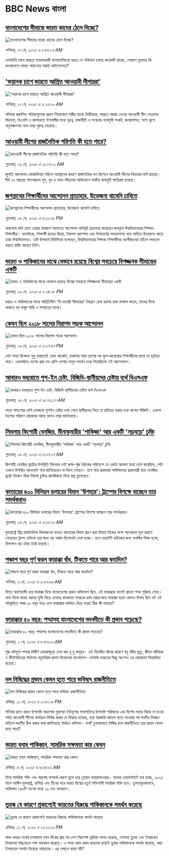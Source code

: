 # BBC News বাংলা## [বাংলাদেশের সীমান্তে ভারত কাদের ঠেলে দিচ্ছে?](https://www.bbc.com/bengali/articles/clyg50p8enpo?at_campaign=githubrss)![বাংলাদেশের সীমান্তে ভারত কাদের ঠেলে দিচ্ছে?](https://ichef.bbci.co.uk/ace/standard/240/cpsprodpb/2409/live/ed8686a0-3259-11f0-8947-7d6241f9fce9.jpg)_শনিবার, ১৭ মে, ২০২৫ এ ১:৪৭:২৩ AM_বেআইনি ভাবে ভারতে বসবাসকারী বাংলাদেশিদের ধরতে যে অভিযান চলছে কয়েকটি রাজ্যে, সেখানে ধৃতদের কি বাংলাদেশে ফেরত পাঠানোর পদ্ধতি  আইনসম্মত?## ['ভয়ানক চাপে ভারতে আশ্রিত আওয়ামী লীগাররা'](https://www.bbc.com/bengali/articles/cvg9wmv9w3zo?at_campaign=githubrss)!['ভয়ানক চাপে ভারতে আশ্রিত আওয়ামী লীগাররা'](https://ichef.bbci.co.uk/ace/standard/240/cpsprodpb/521e/live/585655f0-32c3-11f0-b05f-415dd1d9ae27.jpg)_শনিবার, ১৭ মে, ২০২৫ এ ২:২৩:০০ AM_শনিবার প্রকাশিত পত্রিকাগুলোর প্রধান শিরোনামে নারীর ডাকে মৈত্রীযাত্রা, ভারতে আশ্রয় নেওয়া আওয়ামী লীগ নেতাদের বিড়ম্বনা, বিএনপি ও জামায়াতে ইসলামীর মধ্যে দূরত্ব, রাজনীতি ও সংস্কারে নানামুখী সংকট, জনপ্রশাসন, গ্যাস কূপে অনুসন্ধানসহ নানা খবর গুরুত্ব পেয়েছে।## [আওয়ামী লীগের রাজনৈতিক পরিণতি কী হতে পারে?](https://www.bbc.com/bengali/articles/ce3vn7vlk49o?at_campaign=githubrss)![আওয়ামী লীগের রাজনৈতিক পরিণতি কী হতে পারে?](https://ichef.bbci.co.uk/ace/standard/240/cpsprodpb/32b5/live/93c77330-3197-11f0-8519-3b5a01ebe413.jpg)_শুক্রবার, ১৬ মে, ২০২৫ এ ১১:০৭:০১ AM_জুলাই আন্দোলন মোকাবিলায় সহিংস অবস্থানের কারণে রাজনৈতিক দল হিসেবে আওয়ামী লীগের বিচারের দাবি রয়েছে। দীর্ঘ ১৬ বছরের শাসনকালে গুম, খুন ও দমন-পীড়নের অভিযোগে দলটির ভাবমূর্তি ক্ষতিগ্রস্ত হয়েছে।## [জগন্নাথের শিক্ষার্থীদের আন্দোলন প্রত্যাহার, উত্তেজনা থামেনি ঢাবিতে](https://www.bbc.com/bengali/articles/cjwq4wv8nejo?at_campaign=githubrss)![জগন্নাথের শিক্ষার্থীদের আন্দোলন প্রত্যাহার, উত্তেজনা থামেনি ঢাবিতে](https://ichef.bbci.co.uk/ace/standard/240/cpsprodpb/d64c/live/ee926bd0-326e-11f0-96c3-cf669419a2b0.jpg)_শুক্রবার, ১৬ মে, ২০২৫ এ ৫:১১:২৮ PM_অবশেষে দাবি মেনে নেয়ার আশ্বাসে আপাতত আন্দোলন কর্মসূচি প্রত্যাহার করেছেন জগন্নাথ বিশ্ববিদ্যালয়ের শিক্ষক-শিক্ষার্থীরা। অন্যদিকে, শিক্ষার্থী হত্যার বিচার, নিরাপদ ক্যাম্পাস এবং উপাচার্যের পদত্যাগসহ নানা দাবিতে উত্তেজনা আছে ঢাকা বিশ্ববিদ্যালয়ে। ঢাবি উপাচার্য বিবিসিকে বলেছেন, বিশ্ববিদ্যালয়ের শিক্ষক-শিক্ষার্থীসহ অংশীজনেরা চাইলে পদত্যাগ করতে রাজি আছেন তিনি।## [ভারত ও পাকিস্তানের মাঝে যেভাবে রয়েছে বিশ্বের সবচেয়ে বিপজ্জনক সীমান্তের একটি](https://www.bbc.com/bengali/articles/c93lq5w5323o?at_campaign=githubrss)![ভারত ও পাকিস্তানের মাঝে যেভাবে রয়েছে বিশ্বের সবচেয়ে বিপজ্জনক সীমান্তের একটি](https://ichef.bbci.co.uk/ace/standard/240/cpsprodpb/ae43/live/cba263e0-3238-11f0-96c3-cf669419a2b0.jpg)_শুক্রবার, ১৬ মে, ২০২৫ এ ১:২৪:২৮ PM_ভারত ও পাকিস্তানের মাঝে অস্থিতিশীল 'ডি ফ্যাক্টো সীমান্তের' নিয়ন্ত্রণ রেখা বরাবর যারা বসবাস করেন, তাদের টিকে থাকতে হয় ভঙ্গুর শান্তি ও সংঘাতের মাঝে।## [কেমন ছিল ২০১৮ সালের নিরাপদ সড়ক আন্দোলন](https://www.bbc.com/bengali/articles/cdxvzw03wxxo?at_campaign=githubrss)![কেমন ছিল ২০১৮ সালের নিরাপদ সড়ক আন্দোলন](https://ichef.bbci.co.uk/ace/standard/240/cpsprodpb/8af6/live/30702e80-3084-11f0-8519-3b5a01ebe413.jpg)_শুক্রবার, ১৬ মে, ২০২৫ এ ৩:২৭:৪৭ PM_সেই সময় বিক্ষোভ শুধু ঢাকাতেই থেমে থাকেনি, ঢাকাসহ সারা দেশের সব স্কুল–কলেজের শিক্ষার্থীদের মাঝে তা ছড়িয়ে পড়ে। একপর্যায়ে দেশের প্রায় সব শ্রেণি-পেশার মানুষ সমর্থন দেখা গিয়েছিলো ওই আন্দোলনে।## [আবারও মধ্যরাতে পুশ-ইন চেষ্টা, বিজিবি-স্থানীয়দের চেষ্টায় ব্যর্থ বিএসএফ](https://www.bbc.com/bengali/articles/ckg4nwjk01eo?at_campaign=githubrss)![আবারও মধ্যরাতে পুশ-ইন চেষ্টা, বিজিবি-স্থানীয়দের চেষ্টায় ব্যর্থ বিএসএফ](https://ichef.bbci.co.uk/ace/standard/240/cpsprodpb/9924/live/451037d0-323d-11f0-96c3-cf669419a2b0.jpg)_শুক্রবার, ১৬ মে, ২০২৫ এ ১০:৩২:১৭ AM_সাড়ে সাতশোর বেশি লোককে পুশইন চেষ্টার তথ্য পেয়ে স্থানীয়দের নিয়ে তা প্রতিহত করার তথ্য জানায় বিজিবি। এখনো টহলের পরিমাণ জোরদার আছে বলেও তারা জানিয়েছে।## [সিমলায় কিশোরী বেনজির, মীনাকুমারীর 'পাকিজা' আর একটি 'নড়বড়ে' চুক্তি](https://www.bbc.com/bengali/articles/ceqgl3g18vro?at_campaign=githubrss)![সিমলায় কিশোরী বেনজির, মীনাকুমারীর 'পাকিজা' আর একটি 'নড়বড়ে' চুক্তি](https://ichef.bbci.co.uk/ace/standard/240/cpsprodpb/185f/live/7db265e0-317a-11f0-9705-29fcd10d0f7c.jpg)_শুক্রবার, ১৬ মে, ২০২৫ এ ৩:৩৭:১৭ AM_কিশোরী বেনজির ভুট্টোর উপস্থিতি সিমলার সেই রুক্ষ-শুষ্ক বৈঠকের পরিবেশে যে একটা আলাদা মাত্রা যোগ করেছিল, সেটা ওখানে উপস্থিত অনেকেই পরে জানিয়েছেন বা লিখে গেছেন। তবে পরে প্রথমবার পাকিস্তানের প্রধানমন্ত্রী হয়ে বেনজির ভুট্টো নিজেও কিন্ত সিমলা চুক্তির প্রাসঙ্গিকতা নিয়ে প্রশ্ন তুলেছেন।## [কাতারের ৪০০ মিলিয়ন ডলারের বিমান 'উপহার': ট্রাম্পের বিপক্ষে যাচ্ছেন তার সমর্থকরাও](https://www.bbc.com/bengali/articles/c23mngzjne4o?at_campaign=githubrss)![কাতারের ৪০০ মিলিয়ন ডলারের বিমান 'উপহার': ট্রাম্পের বিপক্ষে যাচ্ছেন তার সমর্থকরাও](https://ichef.bbci.co.uk/ace/standard/240/cpsprodpb/9774/live/257b35a0-31a2-11f0-8947-7d6241f9fce9.jpg)_শুক্রবার, ১৬ মে, ২০২৫ এ ২:১০:২২ AM_যুক্তরাষ্ট্রে তীব্র রাজনৈতিক বিভাজনের মধ্যেও কাতারের বিমান গ্রহণ করা বিষয়ে নিজের পক্ষে অনেককে যুক্ত করতে পেরেছেন ট্রাম্প যেটাকে তার জন্য বড় অর্জন হিসেবেই দেখা হচ্ছে। তবে হোয়াইট হাউজের জন্য অস্বস্তির বিষয় হলো, বিপক্ষেও বড় ঐক্য তৈরি হয়েছে।## [পঞ্চাশ বছর পূর্ণ করল ফারাক্কা বাঁধ, টিকতে পারে আর কতদিন?](https://www.bbc.com/bengali/articles/cly1j90y6dvo?at_campaign=githubrss)![পঞ্চাশ বছর পূর্ণ করল ফারাক্কা বাঁধ, টিকতে পারে আর কতদিন?](https://ichef.bbci.co.uk/ace/standard/240/cpsprodpb/9f66/live/07258490-266f-11f0-af27-090e238d1774.jpg)_শনিবার, ৩ মে, ২০২৫ এ ২:৩৭:৫৬ AM_বিগত অর্ধশতাব্দী ধরে ফারাক্কা নিয়ে বাংলাদেশের প্রধান অভিযোগ ছিল, এই ফারাক্কার ফলেই প্রমত্তা পদ্মা শুকিয়ে গেছে। অন্য দিকে  ভারত বরাবর যুক্তি দিয়ে এসেছে কলকাতা বন্দরকে রক্ষা করার জন্য ফারাক্কা ছাড়া কোনও উপায় ছিল না! এই পটভূমিতে আজ ৫০ বছর পরে এসে ফারাক্কার ভবিষ্যৎ নিয়ে ভারত ঠিক কী ভাবছে?## [ফারাক্কার ৫০ বছর: পদ্মাসহ বাংলাদেশের নদনদীতে কী প্রভাব পড়েছে? ](https://www.bbc.com/bengali/articles/cedy72927lyo?at_campaign=githubrss)![ফারাক্কার ৫০ বছর: পদ্মাসহ বাংলাদেশের নদনদীতে কী প্রভাব পড়েছে? ](https://ichef.bbci.co.uk/ace/standard/240/cpsprodpb/b0b8/live/a824b9b0-26c4-11f0-8c66-ebf25fc2cfef.jpg)_শুক্রবার, ২ মে, ২০২৫ এ ৮:৪৩:০২ AM_শুষ্ক মৌসুমে পদ্মার বিস্তীর্ণ এলাকাজুড়ে দেখা যায় ধু ধু বালুচর। এই বিতর্কিত বাঁধের কারণে বহু নদীর মৃত্যু, জীবন-জীবিকা ও জীববৈচিত্রের ক্ষতিসহ বহুমাত্রিক প্রভাব বিবেচনায় বাংলাদেশ- এমনকি ভারতের কিছু অংশেও এর জোরালো বিরোধিতা রয়েছে।## [দল নিষিদ্ধের প্রভাব কেমন হতে পারে ভবিষ্যৎ রাজনীতিতে](https://www.bbc.com/bengali/articles/c8jg74m1ljeo?at_campaign=githubrss)![দল নিষিদ্ধের প্রভাব কেমন হতে পারে ভবিষ্যৎ রাজনীতিতে](https://ichef.bbci.co.uk/ace/standard/240/cpsprodpb/6b01/live/2f3fe910-2e59-11f0-b26b-ab62c890638b.jpg)_রবিবার, ১১ মে, ২০২৫ এ ১:২৮:১৬ PM_শনিবার রাতে প্রধান উপদেষ্টা অধ্যাপক মুহাম্মদ ইউনূসের সভাপতিত্বে উপদেষ্টা পরিষদের এক বিশেষ সভায় বিচার না হওয়া পর্যন্ত আওয়ামী লীগের কার্যক্রম নিষিদ্ধ করার যে সিদ্ধান্ত হয়েছে, তার সরকারি আদেশ হাতে পাওয়ার পর দলটির নিবন্ধন বাতিলে করণীয় ঠিক করার কথা জানিয়েছে নির্বাচন কমিশন। দলটি চূড়ান্তভাবে নিষিদ্ধ হলে রাজনীতিতে তার প্রভাব কেমন হতে পারে?## [ভারত বনাম পাকিস্তান, সামরিক সক্ষমতা কার কেমন ](https://www.bbc.com/bengali/articles/c62gm3y9dl1o?at_campaign=githubrss)![ভারত বনাম পাকিস্তান, সামরিক সক্ষমতা কার কেমন ](https://ichef.bbci.co.uk/ace/standard/240/cpsprodpb/b45e/live/e470bad0-268e-11f0-b26b-ab62c890638b.jpg)_রবিবার, ৪ মে, ২০২৫ এ ৯:৫৪:৩১ AM_বিশ্বে সামরিক শক্তি এবং অস্ত্রশস্ত্র সম্পর্কে ধারণা তুলে ধরে গ্লোবাল ফায়ারপাওয়ার। তাদের ওয়েবসাইটে বলা হচ্ছে, ২০২৫ সালে মার্কিন যুক্তরাষ্ট্র, রাশিয়া এবং চীনের পরে ভারত বিশ্বের চতুর্থ শক্তিশালী সামরিক শক্তি হবে। তুলনামূলকভাবে, পাকিস্তান ১৪৫টি দেশের মধ্যে ১২-তম অবস্থানে।## [তুরস্ক যে কারণে প্রকাশ্যেই ভারতের বিরুদ্ধে পাকিস্তানকে সমর্থন করেছে](https://www.bbc.com/bengali/articles/cr584g05n0zo?at_campaign=githubrss)![তুরস্ক যে কারণে প্রকাশ্যেই ভারতের বিরুদ্ধে পাকিস্তানকে সমর্থন করেছে](https://ichef.bbci.co.uk/ace/standard/240/cpsprodpb/c1ab/live/967db670-2e5e-11f0-a3dc-77d2fca8f7a5.jpg)_রবিবার, ১১ মে, ২০২৫ এ ১২:২১:১১ PM_পাক-ভারত সংঘর্ষ চলাকালে যখন বিশ্বের প্রায় সব দেশ নিরপেক্ষ ভূমিকা পালন করেছে, সেসময় তুরস্ক এবং ইসরায়েল নিজেদের ইচ্ছামতন পক্ষ অবলম্বন করেছে। এ সময় কোন রকম রাখঢাক ছাড়াই তুরস্ক পাকিস্তানকে সমর্থন করেছে, আর ইসরায়েল সমর্থন দিয়েছে ভারতকে। এর পেছনে কারণ কী?